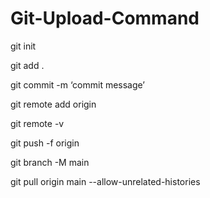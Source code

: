 # Git-Upload-Command

git init

git add .

git commit -m ‘commit message’

git remote add origin <url>

git remote -v

git push -f origin <branch-name>

git branch -M main

git pull origin main --allow-unrelated-histories
